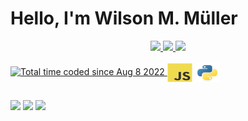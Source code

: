 # Hello, I'm Wilson M. Müller
<div align="center">
  <a href="https://github-readme-stats.vercel.app/api?username=IsfetShen"><img height="150em" src="https://github-readme-stats.vercel.app/api?username=IsfetShen&show_icons=true&include_all_commits=true&count_private=true&title_color=00e7ff&icon_color=00e7ff&text_color=9f9f9f&bg_color=000"/>
    
  <img height="150em" src="https://github-readme-stats.vercel.app/api/top-langs/?username=IsfetShen&langs_count=10&layout=compact&title_color=00e7ff&text_color=00e7ff&bg_color=000"/>
    
  <img height="150" src="https://github-readme-streak-stats.herokuapp.com/?user=IsfetShen&theme=black-ice&mode=weekly&background=000000">
</div>
 
<div style="display: inline_block"><br>
  <a href="https://wakatime.com/@02e03940-943c-4671-9eeb-11e081ae8380"><img src="https://wakatime.com/badge/user/02e03940-943c-4671-9eeb-11e081ae8380.svg" alt="Total time coded since Aug 8 2022"/>
  </a>
    <img align="center" alt="Isfet-Js" height="30" width="40" src="https://raw.githubusercontent.com/devicons/devicon/master/icons/javascript/javascript-original.svg">
    <img align="center" alt="Isfet-Python" height="30" width="40" src="https://raw.githubusercontent.com/devicons/devicon/master/icons/python/python-original.svg"
    <img align="center" alt="Isfet-NODE" height="40" width="30"src="https://cdn.graphacademy.neo4j.com/assets/img/courses/badges/app-nodejs.svg">
</div>

##
    
<div>
  <a href="https://linktr.ee/wilso_muller"><img src="https://img.shields.io/badge/linktree-39E09B?style=for-the-badge&logo=linktree&logoColor=white"></a>
  <a href="https://discord.gg/8NPhGt7S"><img src="https://img.shields.io/badge/Discord-7289DA?style=for-the-badge&logo=discord&logoColor=white"></a>
  <a href="https://www.linkedin.com/in/wilson-m%C3%BCller-a0165a227/" target="_blank"><img src="https://img.shields.io/badge/-LinkedIn-%230077B5?style=for-the-badge&logo=linkedin&logoColor=white">
  </a> 
